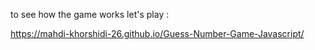 to see how the game works let's play :

https://mahdi-khorshidi-26.github.io/Guess-Number-Game-Javascript/
